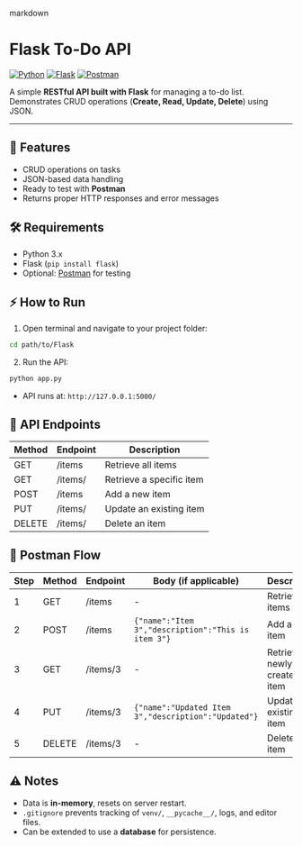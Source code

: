 

markdown
# Flask To-Do API

[![Python](https://img.shields.io/badge/Python-3.x-blue?logo=python)](https://www.python.org/)
[![Flask](https://img.shields.io/badge/Flask-2.x-orange?logo=flask)](https://flask.palletsprojects.com/)
[![Postman](https://img.shields.io/badge/Postman-API%20Testing-red?logo=postman)](https://www.postman.com/)

A simple **RESTful API built with Flask** for managing a to-do list.  
Demonstrates CRUD operations (**Create, Read, Update, Delete**) using JSON.

---

## 🚀 Features

- CRUD operations on tasks  
- JSON-based data handling  
- Ready to test with **Postman**  
- Returns proper HTTP responses and error messages  



## 🛠 Requirements

- Python 3.x  
- Flask (`pip install flask`)  
- Optional: [Postman](https://www.postman.com/) for testing



## ⚡ How to Run

1. Open terminal and navigate to your project folder:

```bash
cd path/to/Flask
````

2. Run the API:

```bash
python app.py
```

* API runs at: `http://127.0.0.1:5000/`



## 📌 API Endpoints

| Method | Endpoint    | Description              |
| ------ | ----------- | ------------------------ |
| GET    | /items      | Retrieve all items       |
| GET    | /items/<id> | Retrieve a specific item |
| POST   | /items      | Add a new item           |
| PUT    | /items/<id> | Update an existing item  |
| DELETE | /items/<id> | Delete an item           |



## 📝 Postman Flow

| Step | Method | Endpoint | Body (if applicable)                                | Description                     |
| ---- | ------ | -------- | --------------------------------------------------- | ------------------------------- |
| 1    | GET    | /items   | -                                                   | Retrieve all items              |
| 2    | POST   | /items   | `{"name":"Item 3","description":"This is item 3"}`  | Add a new item                  |
| 3    | GET    | /items/3 | -                                                   | Retrieve the newly created item |
| 4    | PUT    | /items/3 | `{"name":"Updated Item 3","description":"Updated"}` | Update an existing item         |
| 5    | DELETE | /items/3 | -                                                   | Delete an item                  |


## ⚠ Notes

* Data is **in-memory**, resets on server restart.
* `.gitignore` prevents tracking of `venv/`, `__pycache__/`, logs, and editor files.
* Can be extended to use a **database** for persistence.


